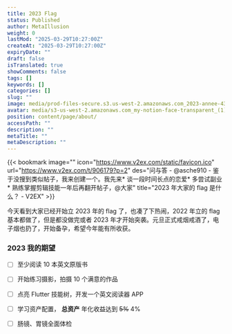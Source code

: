 ```yaml
---
title: 2023 Flag
status: Published
author: MetaIllusion
weight: 0
lastMod: "2025-03-29T10:27:00Z"
createAt: "2025-03-29T10:27:00Z"
expiryDate: ""
draft: false
isTranslated: true
showComments: false
tags: []
keywords: []
categories: []
slug: ""
image: media/prod-files-secure.s3.us-west-2.amazonaws.com_2023-annee-4330812.webp
avatar: media/s3-us-west-2.amazonaws.com_my-notion-face-transparent_(1).png
position: content/page/about/
accessPath: ""
description: ""
metaTitle: ""
metaDescription: ""
---
```

{{< bookmark image="<no value>" icon="https://www.v2ex.com/static/favicon.ico" url="https://www.v2ex.com/t/906179?p=2"  des="问与答 - @asche910 - 鉴于没搜到类似帖子，我来创建一个。我先来* 谈一段时间长点的恋爱* 多尝试副业* 熟练掌握剪辑技能一年后再翻开帖子，@大家"  title="2023 年大家的 flag 是什么？ - V2EX"  >}}

今天看到大家已经开始立 2023 年的 flag 了，也凑了下热闹，2022 年立的 flag 基本都做了，但是都没做完或者 2023 年才开始突袭。元旦正式戒烟戒酒了，电子烟也扔了，开始备孕，希望今年能有所收获。

<!--more-->



### 2023 我的期望

- [ ] 至少阅读 10 本英文原版书

- [ ] 开始练习摄影，拍摄 10 个满意的作品

- [ ] 点亮 Flutter 技能树，开发一个英文阅读器 APP

- [ ] 学习资产配置， **总资产** 年化收益达到 ~~5%~~ 4%

- [ ] 肠镜、胃镜全面体检


